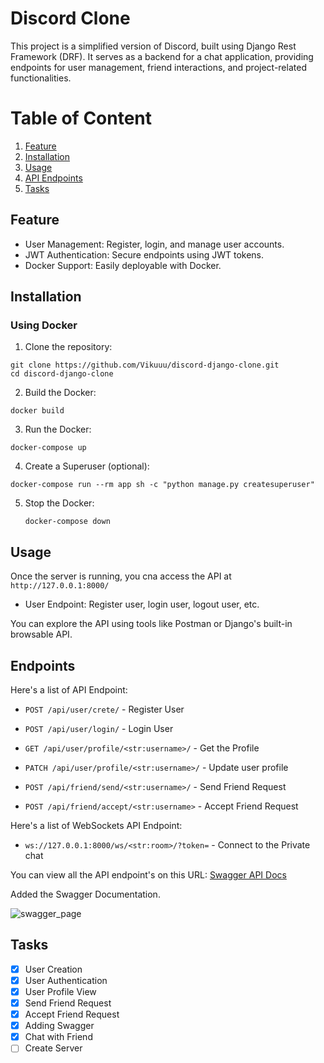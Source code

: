 # Discord Clone
This project is a simplified version of Discord, built using Django Rest Framework (DRF). It serves as a backend for a chat application, providing endpoints for user management, friend interactions, and project-related functionalities.

# Table of Content
1. [Feature](#feature)
2. [Installation](#installation)
3. [Usage](#usage)
4. [API Endpoints](#endpoints)
5. [Tasks](#tasks)

## Feature
- User Management: Register, login, and manage user accounts.
- JWT Authentication: Secure endpoints using JWT tokens.
- Docker Support: Easily deployable with Docker.

## Installation
### Using Docker
1. Clone the repository:

  ```
  git clone https://github.com/Vikuuu/discord-django-clone.git
  cd discord-django-clone
  ```
2. Build the Docker:

  ```
  docker build
  ```
3. Run the Docker:

  ```
  docker-compose up
  ```
4. Create a Superuser (optional):

  ```
  docker-compose run --rm app sh -c "python manage.py createsuperuser"
  ```
5. Stop the Docker:

   ```
   docker-compose down
   ```

## Usage
Once the server is running, you cna access the API at `http://127.0.0.1:8000/`

- User Endpoint: Register user, login user, logout user, etc.

You can explore the API using tools like Postman or Django's built-in browsable API.


## Endpoints

Here's a list of API Endpoint:
- `POST /api/user/crete/` - Register User
- `POST /api/user/login/` - Login User

- `GET /api/user/profile/<str:username>/` - Get the Profile
- `PATCH /api/user/profile/<str:username>/` - Update user profile

- `POST /api/friend/send/<str:username>/` - Send Friend Request
- `POST /api/friend/accept/<str:username>` - Accept Friend Request

Here's a list of WebSockets API Endpoint:
- `ws://127.0.0.1:8000/ws/<str:room>/?token=` - Connect to the Private chat

You can view all the API endpoint's on this URL: [Swagger API Docs](http://ec2-35-170-186-134.compute-1.amazonaws.com/api/docs/)

Added the Swagger Documentation.

![swagger_page](https://github.com/user-attachments/assets/7e482e98-0fc4-406d-8ca7-5d31fdfd9c8d)



## Tasks
- [x] User Creation
- [x] User Authentication
- [x] User Profile View
- [x] Send Friend Request
- [x] Accept Friend Request
- [x] Adding Swagger
- [x] Chat with Friend
- [ ] Create Server
